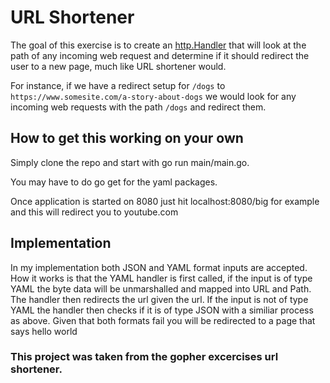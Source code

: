 # URL Shortener

The goal of this exercise is to create an [http.Handler](https://golang.org/pkg/net/http/#Handler) that will look at the path of any incoming web request and determine if it should redirect the user to a new page, much like URL shortener would.

For instance, if we have a redirect setup for `/dogs` to `https://www.somesite.com/a-story-about-dogs` we would look for any incoming web requests with the path `/dogs` and redirect them.

## How to get this working on your own 
Simply clone the repo and start with go run main/main.go.

You may have to do go get for the yaml packages. 

Once application is started on 8080
just hit 
localhost:8080/big for example and this will redirect you to youtube.com 

## Implementation 
In my implementation both JSON and YAML format inputs are accepted. How it works is that the YAML handler is first called, if the input is of type YAML the byte data will be unmarshalled and mapped into URL and Path. The handler then redirects the url given the url. If the input is not of type YAML the handler then checks if it is of type JSON with a similiar process as above. Given that both formats fail you will be redirected to a page that says hello world

### This project was taken from the gopher excercises url shortener.
